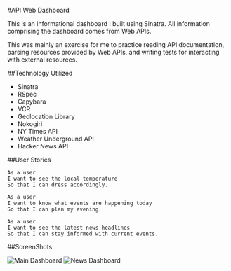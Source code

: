 #API Web Dashboard

This is an informational dashboard I built using Sinatra. All information comprising the dashboard comes from Web APIs.

This was mainly an exercise for me to practice reading API documentation, parsing resources provided by Web APIs, and writing tests for interacting with external resources.

##Technology Utilized

* Sinatra
* RSpec
* Capybara
* VCR
* Geolocation Library
* Nokogiri
* NY Times API
* Weather Underground API
* Hacker News API

##User Stories

```no-highlight
As a user
I want to see the local temperature
So that I can dress accordingly.
```

```no-highlight
As a user
I want to know what events are happening today
So that I can plan my evening.
```

```no-highlight
As a user
I want to see the latest news headlines
So that I can stay informed with current events.
```

##ScreenShots

![Main Dashboard](http://gdurl.com/gIdM)
![News Dashboard](http://gdurl.com/5qEV)
